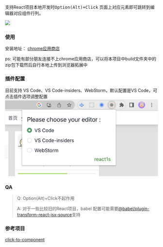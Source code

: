 
支持React项目本地开发时<kbd>Option(Alt)+Click</kbd> 页面上对应元素即可跳转到编辑器对应组件行列。

![](/assets/tutorial.gif)


### 使用
安装地址： [chrome应用商店](https://chrome.google.com/webstore/detail/react1s/gpcoahaomdfmekggblkckofkgjggnjlp)

ps: 可能有部分朋友连接不上chrome应用商店，可以将本项目中build文件夹中的zip包下载然后自行本地上传到浏览器拓展中

### 插件配置
目前支持 VS Code、VS Code-insiders、WebStorm，默认配置是VS Code，可点击插件选项调整配置
![编辑器配置](/assets/editor.png)


### QA
>Q: Option(Alt)+Click不起作用
>
>A: 对于一些比较旧的React项目，babel 配置可能需要[@babel/plugin-transform-react-jsx-source](https://babeljs.io/docs/en/babel-plugin-transform-react-jsx-source)支持

### 参考项目

[click-to-component](https://github.com/ericclemmons/click-to-component)